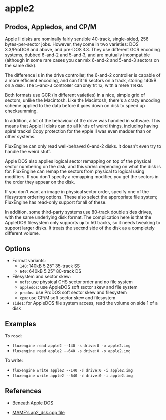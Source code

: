 apple2
====
## Prodos, Appledos, and CP/M
<!-- This file is automatically generated. Do not edit. -->

Apple II disks are nominally fairly sensible 40-track, single-sided, 256
bytes-per-sector jobs. However, they come in two varieties: DOS 3.3/ProDOS and
above, and pre-DOS 3.3. They use different GCR encoding systems, dubbed
6-and-2 and 5-and-3, and are mutually incompatible (although in some rare
cases you can mix 6-and-2 and 5-and-3 sectors on the same disk).

The difference is in the drive controller; the 6-and-2 controller is capable
of a more efficient encoding, and can fit 16 sectors on a track, storing
140kB on a disk. The 5-and-3 controller can only fit 13, with a mere 114kB.

Both formats use GCR (in different varieties) in a nice, simple grid of
sectors, unlike the Macintosh. Like the Macintosh, there's a crazy encoding
scheme applied to the data before it goes down on disk to speed up
checksumming.

In addition, a lot of the behaviour of the drive was handled in software.
This means that Apple II disks can do all kinds of weird things, including
having spiral tracks! Copy protection for the Apple II was even madder than
on other systems.

FluxEngine can only read well-behaved 6-and-2 disks. It doesn't even try to
handle the weird stuff.

Apple DOS also applies logical sector remapping on top of the physical sector
numbering on the disk, and this _varies_ depending on what the disk is for.
FluxEngine can remap the sectors from physical to logical using modifiers.  If
you don't specify a remapping modifier, you get the sectors in the order they
appear on the disk.

If you don't want an image in physical sector order, specify one of the
filesystem ordering options. These also select the appropriate file system;
FluxEngine has read-only support for all of these.

In addition, some third-party systems use 80-track double sides drives, with
the same underlying disk format. The complication here is that the AppleDOS
filesystem only supports up to 50 tracks, so it needs tweaking to support
larger disks. It treats the second side of the disk as a completely different
volume.

## Options

  - Format variants:
      - `140`: 140kB 5.25" 35-track SS
      - `640`: 640kB 5.25" 80-track DS
  - Filesystem and sector skew:
      - `nofs`: use physical CHS sector order and no file system
      - `appledos`: use AppleDOS soft sector skew and file system
      - `prodos`: use ProDOS soft sector skew and filesystem
      - `cpm`: use CP/M soft sector skew and filesystem
  - `side1`: for AppleDOS file system access, read the volume on side 1 of a disk

## Examples

To read:

  - `fluxengine read apple2 --140 -s drive:0 -o apple2.img`
  - `fluxengine read apple2 --640 -s drive:0 -o apple2.img`

To write:

  - `fluxengine write apple2 --140 -d drive:0 -i apple2.img`
  - `fluxengine write apple2 --640 -d drive:0 -i apple2.img`

## References

  - [Beneath Apple DOS](https://fabiensanglard.net/fd_proxy/prince_of_persia/Beneath%20Apple%20DOS.pdf)

  - [MAME's ap2_dsk.cpp file](https://github.com/mamedev/mame/blob/4263a71e64377db11392c458b580c5ae83556bc7/src/lib/formats/ap2_dsk.cpp)

